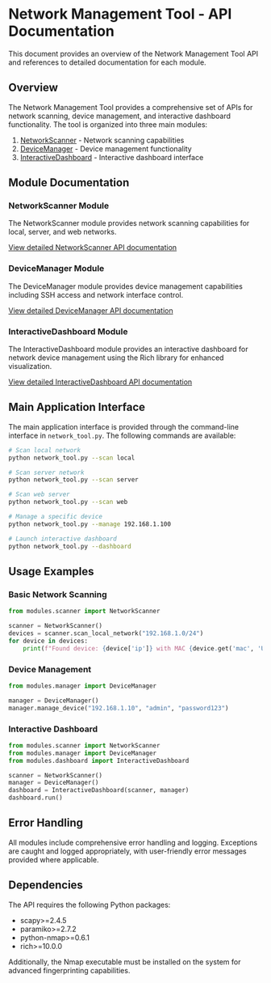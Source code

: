 # Network Management Tool - API Documentation

This document provides an overview of the Network Management Tool API and references to detailed documentation for each module.

## Overview

The Network Management Tool provides a comprehensive set of APIs for network scanning, device management, and interactive dashboard functionality. The tool is organized into three main modules:

1. [NetworkScanner](api_scanner.md) - Network scanning capabilities
2. [DeviceManager](api_manager.md) - Device management functionality
3. [InteractiveDashboard](api_dashboard.md) - Interactive dashboard interface

## Module Documentation

### NetworkScanner Module
The NetworkScanner module provides network scanning capabilities for local, server, and web networks.

[View detailed NetworkScanner API documentation](api_scanner.md)

### DeviceManager Module
The DeviceManager module provides device management capabilities including SSH access and network interface control.

[View detailed DeviceManager API documentation](api_manager.md)

### InteractiveDashboard Module
The InteractiveDashboard module provides an interactive dashboard for network device management using the Rich library for enhanced visualization.

[View detailed InteractiveDashboard API documentation](api_dashboard.md)

## Main Application Interface

The main application interface is provided through the command-line interface in `network_tool.py`. The following commands are available:

```bash
# Scan local network
python network_tool.py --scan local

# Scan server network
python network_tool.py --scan server

# Scan web server
python network_tool.py --scan web

# Manage a specific device
python network_tool.py --manage 192.168.1.100

# Launch interactive dashboard
python network_tool.py --dashboard
```

## Usage Examples

### Basic Network Scanning
```python
from modules.scanner import NetworkScanner

scanner = NetworkScanner()
devices = scanner.scan_local_network("192.168.1.0/24")
for device in devices:
    print(f"Found device: {device['ip']} with MAC {device.get('mac', 'Unknown')}")
```

### Device Management
```python
from modules.manager import DeviceManager

manager = DeviceManager()
manager.manage_device("192.168.1.10", "admin", "password123")
```

### Interactive Dashboard
```python
from modules.scanner import NetworkScanner
from modules.manager import DeviceManager
from modules.dashboard import InteractiveDashboard

scanner = NetworkScanner()
manager = DeviceManager()
dashboard = InteractiveDashboard(scanner, manager)
dashboard.run()
```

## Error Handling

All modules include comprehensive error handling and logging. Exceptions are caught and logged appropriately, with user-friendly error messages provided where applicable.

## Dependencies

The API requires the following Python packages:
- scapy>=2.4.5
- paramiko>=2.7.2
- python-nmap>=0.6.1
- rich>=10.0.0

Additionally, the Nmap executable must be installed on the system for advanced fingerprinting capabilities.